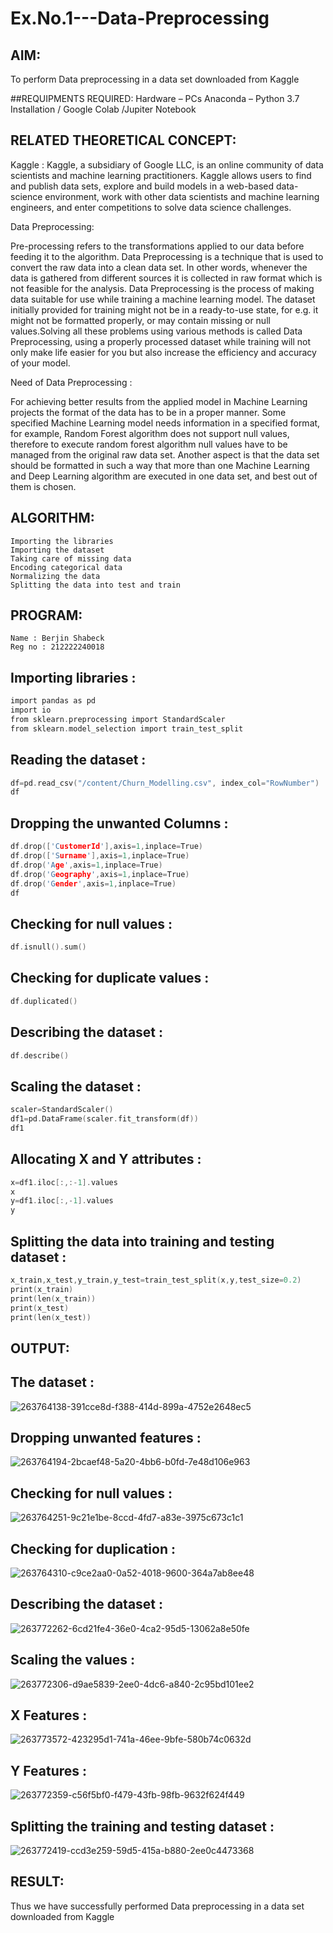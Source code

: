 # Ex.No.1---Data-Preprocessing
## AIM:

To perform Data preprocessing in a data set downloaded from Kaggle

##REQUIPMENTS REQUIRED:
Hardware – PCs
Anaconda – Python 3.7 Installation / Google Colab /Jupiter Notebook

## RELATED THEORETICAL CONCEPT:

Kaggle :
Kaggle, a subsidiary of Google LLC, is an online community of data scientists and machine learning practitioners. Kaggle allows users to find and publish data sets, explore and build models in a web-based data-science environment, work with other data scientists and machine learning engineers, and enter competitions to solve data science challenges.

Data Preprocessing:

Pre-processing refers to the transformations applied to our data before feeding it to the algorithm. Data Preprocessing is a technique that is used to convert the raw data into a clean data set. In other words, whenever the data is gathered from different sources it is collected in raw format which is not feasible for the analysis.
Data Preprocessing is the process of making data suitable for use while training a machine learning model. The dataset initially provided for training might not be in a ready-to-use state, for e.g. it might not be formatted properly, or may contain missing or null values.Solving all these problems using various methods is called Data Preprocessing, using a properly processed dataset while training will not only make life easier for you but also increase the efficiency and accuracy of your model.

Need of Data Preprocessing :

For achieving better results from the applied model in Machine Learning projects the format of the data has to be in a proper manner. Some specified Machine Learning model needs information in a specified format, for example, Random Forest algorithm does not support null values, therefore to execute random forest algorithm null values have to be managed from the original raw data set.
Another aspect is that the data set should be formatted in such a way that more than one Machine Learning and Deep Learning algorithm are executed in one data set, and best out of them is chosen.


## ALGORITHM:
```
Importing the libraries
Importing the dataset
Taking care of missing data
Encoding categorical data
Normalizing the data
Splitting the data into test and train
```
## PROGRAM:
```
Name : Berjin Shabeck
Reg no : 212222240018
```
## Importing libraries :
```C
import pandas as pd
import io
from sklearn.preprocessing import StandardScaler
from sklearn.model_selection import train_test_split
```
## Reading the dataset :
```C
df=pd.read_csv("/content/Churn_Modelling.csv", index_col="RowNumber")
df
```
## Dropping the unwanted Columns :
```C
df.drop(['CustomerId'],axis=1,inplace=True)
df.drop(['Surname'],axis=1,inplace=True)
df.drop('Age',axis=1,inplace=True)
df.drop('Geography',axis=1,inplace=True)
df.drop('Gender',axis=1,inplace=True)
df
```
## Checking for null values :
```C
df.isnull().sum()
```
## Checking for duplicate values :
```C
df.duplicated()
```

## Describing the dataset :
```C
df.describe()
```
## Scaling the dataset :
```C
scaler=StandardScaler()
df1=pd.DataFrame(scaler.fit_transform(df))
df1
```
## Allocating X and Y attributes :
```C
x=df1.iloc[:,:-1].values
x
y=df1.iloc[:,-1].values
y
```
## Splitting the data into training and testing dataset :
```C
x_train,x_test,y_train,y_test=train_test_split(x,y,test_size=0.2)
print(x_train)
print(len(x_train))
print(x_test)
print(len(x_test))
```

## OUTPUT:
## The dataset :
![263764138-391cce8d-f388-414d-899a-4752e2648ec5](https://github.com/charumathiramesh/Ex.No.1---Data-Preprocessing/assets/120204455/4602a691-ce56-4599-be28-d1dbf84c6f8f)
## Dropping unwanted features :
![263764194-2bcaef48-5a20-4bb6-b0fd-7e48d106e963](https://github.com/charumathiramesh/Ex.No.1---Data-Preprocessing/assets/120204455/a1814a51-3183-47f3-a206-ac652fb26458)
## Checking for null values :
![263764251-9c21e1be-8ccd-4fd7-a83e-3975c673c1c1](https://github.com/charumathiramesh/Ex.No.1---Data-Preprocessing/assets/120204455/c0c93b29-6465-44aa-84a8-791764903a37)
## Checking for duplication :
![263764310-c9ce2aa0-0a52-4018-9600-364a7ab8ee48](https://github.com/charumathiramesh/Ex.No.1---Data-Preprocessing/assets/120204455/328c73bc-5773-42d8-9c0a-113749997b77)
## Describing the dataset :
![263772262-6cd21fe4-36e0-4ca2-95d5-13062a8e50fe](https://github.com/charumathiramesh/Ex.No.1---Data-Preprocessing/assets/120204455/a5b12844-69bc-45e4-a81e-369f397e74a0)
## Scaling the values :
![263772306-d9ae5839-2ee0-4dc6-a840-2c95bd101ee2](https://github.com/charumathiramesh/Ex.No.1---Data-Preprocessing/assets/120204455/34613cc1-4229-40f4-94fe-4c40a08f725f)
## X Features :
![263773572-423295d1-741a-46ee-9bfe-580b74c0632d](https://github.com/charumathiramesh/Ex.No.1---Data-Preprocessing/assets/120204455/82154363-58d3-4578-b1f3-71cefd8d1fec)
## Y Features :
![263772359-c56f5bf0-f479-43fb-98fb-9632f624f449](https://github.com/charumathiramesh/Ex.No.1---Data-Preprocessing/assets/120204455/95cff3d1-6446-4b7a-93aa-deed1cbb803d)
## Splitting the training and testing dataset :
![263772419-ccd3e259-59d5-415a-b880-2ee0c4473368](https://github.com/charumathiramesh/Ex.No.1---Data-Preprocessing/assets/120204455/edbdc2c9-ce14-4efb-a342-d7dd77b9f460)

## RESULT:
Thus we have successfully performed Data preprocessing in a data set downloaded from Kaggle
